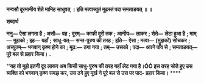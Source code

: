 **नन्वसौ दूरमानीय शेते मामिह साधुवत् ।** **इति मत्वाच्युतं मूढस्तं पदा समताडयत् ॥ ॥** 

**शब्दार्थ** 

**ननु—** **ऐसा लगता है** **; असौ—** **वह** **; दूरम्—** **काफी दूरी तक** **; आनीय—** **लाकर** **; शेते—** **लेटा हुआ है** **; माम्—** **मुझको** **; इह—** **यहाँ** **;** **साधु-वत्—** **सन्त-पुरुष की तरह** **; इति—** **ऐसा** **; मत्वा—** **(मुझको) सोचकर** **; अच्युतम्—** **भगवान् कृष्ण होने का** **; मूढ:—** **ठगा** **गया** **; तम्—** **उसको** **; पदा—** **अपने पाँव से** **; समताडयत्—** **पूरे बल से प्रहार किया।** **.** 

**''यह तो मुझे इतनी दूर लाकर अब किसी साधु-पुरुष की तरह यहाँ लेट गया है।ÓÓ इस तरह** **सोते हुए उस व्यक्ति को भगवान् कृष्ण समझ कर, उस ठगे हुए मूर्ख ने पूरे बल से उस पर पाद-** **प्रहार किया।** **** 
